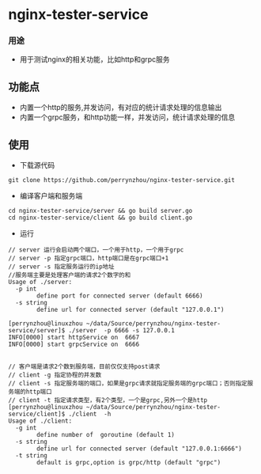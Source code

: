 # nginx-tester-service


### 用途
- 用于测试nginx的相关功能，比如http和grpc服务

## 功能点

- 内置一个http的服务,并发访问，有对应的统计请求处理的信息输出
- 内置一个grpc服务，和http功能一样，并发访问，统计请求处理的信息
## 使用

- 下载源代码
```
git clone https://github.com/perrynzhou/nginx-tester-service.git
```

- 编译客户端和服务端
```
cd nginx-tester-service/server && go build server.go
cd nginx-tester-service/client && go build client.go
```

- 运行
```
// server 运行会启动两个端口，一个用于http，一个用于grpc
// server -p 指定grpc端口，http端口是在grpc端口+1
// server -s 指定服务运行的ip地址
//服务端主要是处理客户端的请求2个数字的和
Usage of ./server:
  -p int
        define port for connected server (default 6666)
  -s string
        define url for connected server (default "127.0.0.1")

[perrynzhou@linuxzhou ~/data/Source/perrynzhou/nginx-tester-service/server]$ ./server  -p 6666 -s 127.0.0.1
INFO[0000] start httpService on  6667                   
INFO[0000] start grpcService on  6666  


// 客户端是请求2个数到服务端，目前仅仅支持post请求
// client -g 指定协程的并发数
// client -s 指定服务端的端口，如果是grpc请求就指定服务端的grpc端口；否则指定服务端的http端口
// client -t 指定请求类型，有2个类型，一个是grpc,另外一个是http
[perrynzhou@linuxzhou ~/data/Source/perrynzhou/nginx-tester-service/client]$ ./client  -h
Usage of ./client:
  -g int
        define number of  goroutine (default 1)
  -s string
        define url for connected server (default "127.0.0.1:6666")
  -t string
        default is grpc,option is grpc/http (default "grpc")
```
